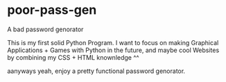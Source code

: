 # poor-pass-gen
A bad password genorator

This is my first solid Python Program. I want to focus on making Graphical Applications + Games with Python in the future, and maybe cool Websites by combining my CSS + HTML knownledge ^^

aanyways yeah, enjoy a pretty functional password genorator.
